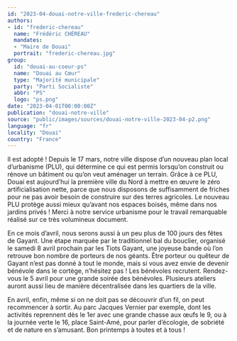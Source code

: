 ```yaml
---
id: "2023-04-douai-notre-ville-frederic-chereau"
authors:
- id: "frederic-chereau"
  name: "Frédéric CHÉREAU"
  mandates: 
  - "Maire de Douai"
  portrait: "frederic-chereau.jpg"
group:
  id: "douai-au-coeur-ps"
  name: "Douai au Cœur"
  type: "Majorité municipale"
  party: "Parti Socialiste"
  abbr: "PS"
  logo: "ps.png"
date: "2023-04-01T00:00:00Z"
publication: "douai-notre-ville"
source: "public/images/sources/douai-notre-ville-2023-04-p2.png"
language: "fr"
locality: "Douai"
country: "France"
---
```


Il est adopté ! Depuis le 17 mars, notre ville dispose d’un nouveau plan local d’urbanisme (PLU), qui détermine ce qui est permis lorsqu’on construit ou rénove un bâtiment ou qu’on veut aménager un terrain. Grâce à ce PLU, Douai est aujourd’hui la première ville du Nord à mettre en œuvre le zéro artificialisation nette, parce que nous disposons de suffisamment de friches pour ne pas avoir besoin de construire sur des terres agricoles. Le nouveau PLU protège aussi mieux qu’avant nos espaces boisés, même dans nos jardins privés ! Merci à notre service urbanisme pour le travail remarquable réalisé sur ce très volumineux document.

En ce mois d’avril, nous serons aussi à un peu plus de 100 jours des fêtes de Gayant. Une étape marquée par le traditionnel bal du bouclier, organisé le samedi 8 avril prochain par les Tiots Gayant, une joyeuse bande où l’on retrouve bon nombre de porteurs de nos géants. Être porteur ou quêteur de Gayant n’est pas donné à tout le monde, mais si vous avez envie de devenir bénévole dans le cortège, n’hésitez pas ! Les bénévoles recrutent. Rendez-vous le 5 avril pour une grande soirée des bénévoles. Plusieurs ateliers auront aussi lieu de manière décentralisée dans les quartiers de la ville.

En avril, enfin, même si on ne doit pas se découvrir d’un fil, on peut recommencer à sortir. Au parc Jacques Vernier par exemple, dont les activités reprennent dès le 1er avec une grande chasse aux œufs le 9, ou à la journée verte le 16, place Saint-Amé, pour parler d’écologie, de sobriété et de nature en s’amusant.
Bon printemps à toutes et à tous !
